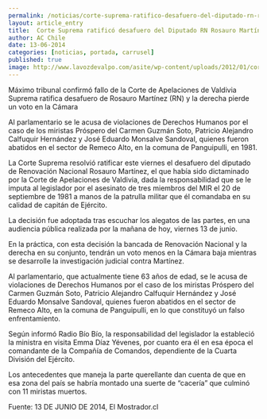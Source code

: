 ```yaml
---
permalink: /noticias/corte-suprema-ratifico-desafuero-del-diputado-rn-rosauro-martinez.html
layout: article_entry
title:  Corte Suprema ratificó desafuero del Diputado RN Rosauro Martínez
author: AC Chile
date: 13-06-2014
categories: [noticias, portada, carrusel]
published: true
image: http://www.lavozdevalpo.com/asite/wp-content/uploads/2012/01/corte-suprema.jpg
---
```


Máximo tribunal confirmó fallo de la Corte de Apelaciones de Valdivia
Suprema ratifica desafuero de Rosauro Martínez (RN) y la derecha pierde un voto en la Cámara

Al parlamentario se le acusa de violaciones de Derechos Humanos por el caso de los miristas Próspero del Carmen Guzmán Soto, Patricio Alejandro Calfuquir Hernández y José Eduardo Monsalve Sandoval, quienes fueron abatidos en el sector de Remeco Alto, en la comuna de Panguipulli, en 1981.

La Corte Suprema resolvió ratificar este viernes el desafuero del diputado de Renovación Nacional Rosauro Martínez, el que había sido dictaminado por la Corte de Apelaciones de Valdivia, dada la responsabilidad que se le imputa al legislador por el asesinato de tres miembros del MIR el 20 de septiembre de 1981 a manos de la patrulla militar que él comandaba en su calidad de capitán de Ejército.

La decisión fue adoptada tras escuchar los alegatos de las partes, en una audiencia pública realizada por la mañana de hoy, viernes 13 de junio.

En la práctica, con esta decisión la bancada de Renovación Nacional y la derecha en su conjunto, tendrán un voto menos en la Cámara baja mientras se desarrolle la investigación judicial contra Martínez.

Al parlamentario, que actualmente tiene 63 años de edad, se le acusa de violaciones de Derechos Humanos por el caso de los miristas Próspero del Carmen Guzmán Soto, Patricio Alejandro Calfuquir Hernández y José Eduardo Monsalve Sandoval, quienes fueron abatidos en el sector de Remeco Alto, en la comuna de Panguipulli, en lo que constituyó un falso enfrentamiento.

Según informó Radio Bío Bío, la responsabilidad del legislador la estableció la ministra en visita Emma Díaz Yévenes, por cuanto era él en esa época el comandante de la Compañía de Comandos, dependiente de la Cuarta División del Ejército.

Los antecedentes que maneja la parte querellante dan cuenta de que en esa zona del país se habría montado una suerte de “cacería” que culminó con 11 miristas muertos.

Fuente: 13 DE JUNIO DE 2014, El Mostrador.cl